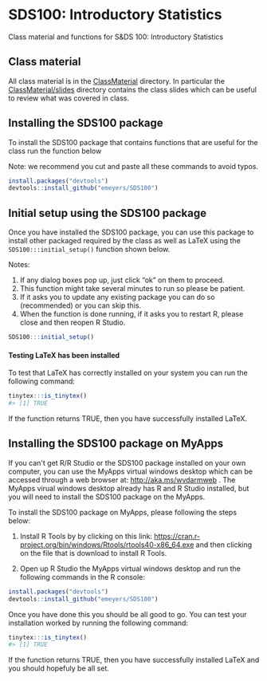 
<!-- README.md is generated from README.Rmd. Please edit that file -->

# SDS100: Introductory Statistics

<!-- badges: start -->

<!-- badges: end -->

Class material and functions for S\&DS 100: Introductory Statistics

## Class material

All class material is in the
[ClassMaterial](https://github.com/emeyers/SDS100/tree/master/ClassMaterial)
directory. In particular the
[ClassMaterial/slides](https://github.com/emeyers/SDS100/tree/master/ClassMaterial/slides)
directory contains the class slides which can be useful to review what
was covered in class.



## Installing the SDS100 package

To install the SDS100 package that contains functions that are useful
for the class run the function below

Note: we recommend you cut and paste all these commands to avoid typos.

``` r
install.packages("devtools")
devtools::install_github("emeyers/SDS100")
```

## Initial setup using the SDS100 package

Once you have installed the SDS100 package, you can use this package to
install other packaged required by the class as well as LaTeX using the
`SDS100:::initial_setup()` function shown below.

Notes:

1.  If any dialog boxes pop up, just click “ok” on them to proceed.
2.  This function might take several minutes to run so please be
    patient.
3.  If it asks you to update any existing package you can do so
    (recommended) or you can skip this.
4.  When the function is done running, if it asks you to restart R,
    please close and then reopen R Studio.

<!-- end list -->

``` r
SDS100:::initial_setup()
```

#### Testing LaTeX has been installed

To test that LaTeX has correctly installed on your system you can run
the following command:

``` r
tinytex:::is_tinytex()
#> [1] TRUE
```

If the function returns TRUE, then you have successfully installed
LaTeX.


## Installing the SDS100 package on MyApps

If you can't get R/R Studio or the SDS100 package installed on your own computer, you can use the MyApps virtual windows desktop which can be accessed through a web browser at: http://aka.ms/wvdarmweb . The MyApps virual windows desktop already has R and R Studio installed, but you will need to install the SDS100 package on the MyApps. 

To install the SDS100 package on MyApps, please following the steps below: 

1. Install R Tools by by clicking on this link: https://cran.r-project.org/bin/windows/Rtools/rtools40-x86_64.exe and then clicking on the file that is download to install R Tools. 

2. Open up R Studio the MyApps virtual windows desktop and run the following commands in the R console: 

``` r
install.packages("devtools")
devtools::install_github("emeyers/SDS100")
```

Once you have done this you should be all good to go. You can test your installation worked by running the following command:

``` r
tinytex:::is_tinytex()
#> [1] TRUE
```

If the function returns TRUE, then you have successfully installed LaTeX and you should hopefuly be all set. 

